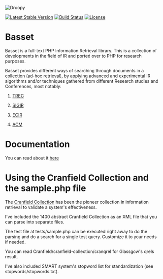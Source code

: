
![Droopy](https://i.imgflip.com/1c38he.jpg)


[![Latest Stable Version](https://poser.pugx.org/jtejido/basset/v/stable)](https://packagist.org/packages/jtejido/basset)
[![Build Status](https://travis-ci.com/jtejido/basset-ir.svg?branch=master)](https://travis-ci.com/jtejido/basset-ir)
[![License](https://poser.pugx.org/jtejido/basset/license)](https://packagist.org/packages/jtejido/basset)


Basset
=============

Basset is a full-text PHP Information Retrieval library. This is a collection of developments in the field of IR and ported over to PHP for research purposes.

Basset provides different ways of searching through documents in a collection (ad-hoc retrieval), by applying advanced and experimental IR algorithms and/or techniques gathered from different Research studies and Conferences, most notably:

1. [TREC](http://trec.nist.gov/) 

2. [SIGIR](http://sigir.org/)

3. [ECIR](http://irsg.bcs.org/ecir.php)

4. [ACM](https://www.acm.org/)



Documentation
=============

You can read about it [here](https://myth-of-sissyphus.blogspot.com/2018/02/basset-information-retrieval-library-in.html)



Using the Cranfield Collection and the sample.php file
=============

The [Cranfield Collection](http://ir.dcs.gla.ac.uk/resources/test_collections/) has been the pioneer collection in information retrieval to validate a system's effectiveness.

I've included the 1400 abstract Cranfield Collection as an XML file that you can parse into separate files.

The test file at tests/sample.php can be executed right away to do the parsing and do a search for a single test query.
Customize it to your needs if needed.

You can read Cranfield/cranfield-collection/cranqrel for Glassgow's qrels result.

I've also included SMART system's stopword list for standardization (see stopwords/stopwords.txt).